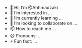 - 👋 Hi, I’m @Ahhmadzaki
- 👀 I’m interested in ...
- 🌱 I’m currently learning ...
- 💞️ I’m looking to collaborate on ...
- 📫 How to reach me ...
- 😄 Pronouns: ...
- ⚡ Fun fact: ...

<!---
Ahhmadzaki/Ahhmadzaki is a ✨ special ✨ repository because its `README.md` (this file) appears on your GitHub profile.
You can click the Preview link to take a look at your changes.
--->
